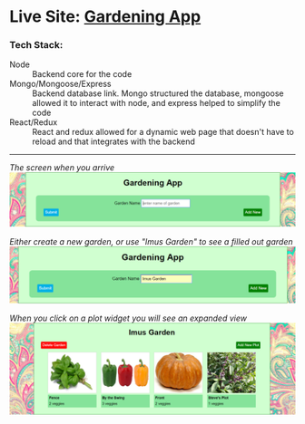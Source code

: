 # __Live Site:__ [Gardening App](https://gardening-client.herokuapp.com/)


### Tech Stack:
<dl>
  <dt>Node</dt>
  <dd>Backend core for the code</dd>
  <dt>Mongo/Mongoose/Express</dt>
  <dd>Backend database link. Mongo structured the database, mongoose allowed it to interact with node, and express helped to simplify the code</dd>
  <dt>React/Redux</dt>
  <dd>React and redux allowed for a dynamic web page that doesn't have to reload and that integrates with the backend</dd>
</dl>
 
---

_The screen when you arrive_
![ScreenShot](src/images/first-screen.png)

_Either create a new garden, or use "Imus Garden" to see a filled out garden_
![ScreenShot](src/images/first-screen-garden.png)

_When you click on a plot widget you will see an expanded view_
![ScreenShot](src/images/garden-expanded.png)

